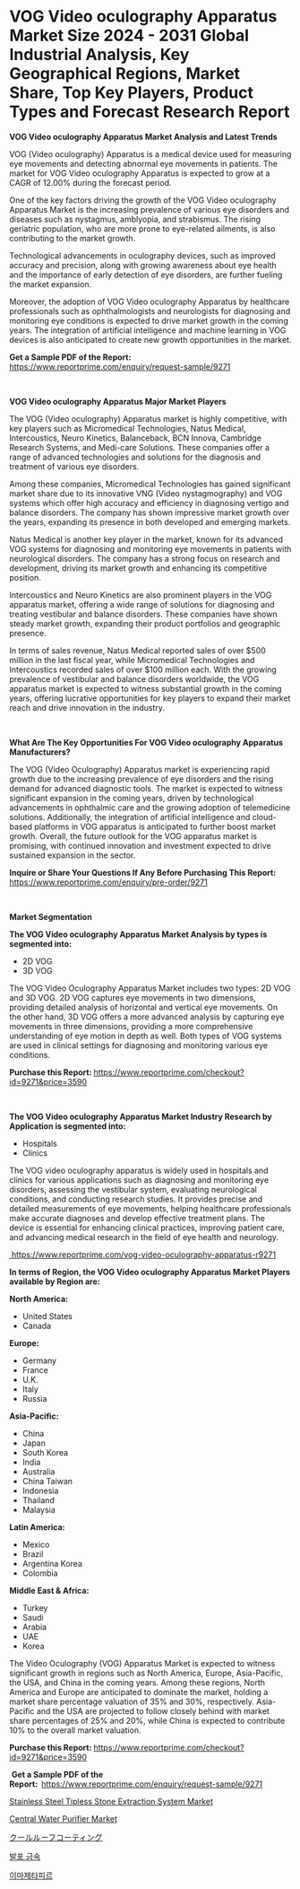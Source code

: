 <p><h1>VOG Video oculography Apparatus Market Size 2024 - 2031 Global Industrial Analysis, Key Geographical Regions, Market Share, Top Key Players, Product Types and Forecast Research Report</h1></p><p><strong>VOG Video oculography Apparatus Market Analysis and Latest Trends</strong></p>
<p><p>VOG (Video oculography) Apparatus is a medical device used for measuring eye movements and detecting abnormal eye movements in patients. The market for VOG Video oculography Apparatus is expected to grow at a CAGR of 12.00% during the forecast period. </p><p>One of the key factors driving the growth of the VOG Video oculography Apparatus Market is the increasing prevalence of various eye disorders and diseases such as nystagmus, amblyopia, and strabismus. The rising geriatric population, who are more prone to eye-related ailments, is also contributing to the market growth. </p><p>Technological advancements in oculography devices, such as improved accuracy and precision, along with growing awareness about eye health and the importance of early detection of eye disorders, are further fueling the market expansion.</p><p>Moreover, the adoption of VOG Video oculography Apparatus by healthcare professionals such as ophthalmologists and neurologists for diagnosing and monitoring eye conditions is expected to drive market growth in the coming years. The integration of artificial intelligence and machine learning in VOG devices is also anticipated to create new growth opportunities in the market.</p></p>
<p><strong>Get a Sample PDF of the Report:&nbsp;</strong> <a href="https://www.reportprime.com/enquiry/request-sample/9271">https://www.reportprime.com/enquiry/request-sample/9271</a></p>
<p>&nbsp;</p>
<p><strong>VOG Video oculography Apparatus Major Market Players</strong></p>
<p><p>The VOG (Video oculography) Apparatus market is highly competitive, with key players such as Micromedical Technologies, Natus Medical, Intercoustics, Neuro Kinetics, Balanceback, BCN Innova, Cambridge Research Systems, and Medi-care Solutions. These companies offer a range of advanced technologies and solutions for the diagnosis and treatment of various eye disorders.</p><p>Among these companies, Micromedical Technologies has gained significant market share due to its innovative VNG (Video nystagmography) and VOG systems which offer high accuracy and efficiency in diagnosing vertigo and balance disorders. The company has shown impressive market growth over the years, expanding its presence in both developed and emerging markets.</p><p>Natus Medical is another key player in the market, known for its advanced VOG systems for diagnosing and monitoring eye movements in patients with neurological disorders. The company has a strong focus on research and development, driving its market growth and enhancing its competitive position.</p><p>Intercoustics and Neuro Kinetics are also prominent players in the VOG apparatus market, offering a wide range of solutions for diagnosing and treating vestibular and balance disorders. These companies have shown steady market growth, expanding their product portfolios and geographic presence.</p><p>In terms of sales revenue, Natus Medical reported sales of over $500 million in the last fiscal year, while Micromedical Technologies and Intercoustics recorded sales of over $100 million each. With the growing prevalence of vestibular and balance disorders worldwide, the VOG apparatus market is expected to witness substantial growth in the coming years, offering lucrative opportunities for key players to expand their market reach and drive innovation in the industry.</p></p>
<p>&nbsp;</p>
<p><strong>What Are The Key Opportunities For VOG Video oculography Apparatus Manufacturers?</strong></p>
<p><p>The VOG (Video Oculography) Apparatus market is experiencing rapid growth due to the increasing prevalence of eye disorders and the rising demand for advanced diagnostic tools. The market is expected to witness significant expansion in the coming years, driven by technological advancements in ophthalmic care and the growing adoption of telemedicine solutions. Additionally, the integration of artificial intelligence and cloud-based platforms in VOG apparatus is anticipated to further boost market growth. Overall, the future outlook for the VOG apparatus market is promising, with continued innovation and investment expected to drive sustained expansion in the sector.</p></p>
<p><strong>Inquire or Share Your Questions If Any Before Purchasing This Report:</strong> <a href="https://www.reportprime.com/enquiry/pre-order/9271">https://www.reportprime.com/enquiry/pre-order/9271</a></p>
<p>&nbsp;</p>
<p><strong>Market Segmentation</strong></p>
<p><strong>The VOG Video oculography Apparatus Market Analysis by types is segmented into:</strong></p>
<p><ul><li>2D VOG</li><li>3D VOG</li></ul></p>
<p><p>The VOG Video Oculography Apparatus Market includes two types: 2D VOG and 3D VOG. 2D VOG captures eye movements in two dimensions, providing detailed analysis of horizontal and vertical eye movements. On the other hand, 3D VOG offers a more advanced analysis by capturing eye movements in three dimensions, providing a more comprehensive understanding of eye motion in depth as well. Both types of VOG systems are used in clinical settings for diagnosing and monitoring various eye conditions.</p></p>
<p><strong>Purchase this Report:&nbsp;</strong><a href="https://www.reportprime.com/checkout?id=9271&price=3590">https://www.reportprime.com/checkout?id=9271&price=3590</a></p>
<p>&nbsp;</p>
<p><strong>The VOG Video oculography Apparatus Market Industry Research by Application is segmented into:</strong></p>
<p><ul><li>Hospitals</li><li>Clinics</li></ul></p>
<p><p>The VOG video oculography apparatus is widely used in hospitals and clinics for various applications such as diagnosing and monitoring eye disorders, assessing the vestibular system, evaluating neurological conditions, and conducting research studies. It provides precise and detailed measurements of eye movements, helping healthcare professionals make accurate diagnoses and develop effective treatment plans. The device is essential for enhancing clinical practices, improving patient care, and advancing medical research in the field of eye health and neurology.</p></p>
<p><a href="https://www.reportprime.com/vog-video-oculography-apparatus-r9271">&nbsp;https://www.reportprime.com/vog-video-oculography-apparatus-r9271</a></p>
<p><strong>In terms of Region, the VOG Video oculography Apparatus Market Players available by Region are:</strong></p>
<p>
    <p> <strong> North America: </strong>
        <ul>
            <li>United States</li>
            <li>Canada</li>
        </ul>
        </p> 
    <p> <strong> Europe: </strong>
        <ul>
            <li>Germany</li>
            <li>France</li>
            <li>U.K.</li>
            <li>Italy</li>
            <li>Russia</li>
        </ul>
        </p> 
    <p> <strong> Asia-Pacific: </strong>
        <ul>
            <li>China</li>
            <li>Japan</li>
            <li>South Korea</li>
            <li>India</li>
            <li>Australia</li>
            <li>China Taiwan</li>
            <li>Indonesia</li>
            <li>Thailand</li>
            <li>Malaysia</li>
        </ul>
        </p> 
    <p> <strong> Latin America: </strong>
        <ul>
            <li>Mexico</li>
            <li>Brazil</li>
            <li>Argentina Korea</li>
            <li>Colombia</li>
        </ul>
        </p> 
    <p> <strong> Middle East & Africa: </strong>
        <ul>
            <li>Turkey</li>
            <li>Saudi</li>
            <li>Arabia</li>
            <li>UAE</li>
            <li>Korea</li>
        </ul>
    </p>
    </p>
<p><p>The Video Oculography (VOG) Apparatus Market is expected to witness significant growth in regions such as North America, Europe, Asia-Pacific, the USA, and China in the coming years. Among these regions, North America and Europe are anticipated to dominate the market, holding a market share percentage valuation of 35% and 30%, respectively. Asia-Pacific and the USA are projected to follow closely behind with market share percentages of 25% and 20%, while China is expected to contribute 10% to the overall market valuation.</p></p>
<p><strong>Purchase this Report: </strong><a href="https://www.reportprime.com/checkout?id=9271&price=3590">https://www.reportprime.com/checkout?id=9271&price=3590</a></p>
<p>&nbsp;<strong>Get a Sample PDF of the Report:&nbsp;&nbsp;</strong><a href="https://www.reportprime.com/enquiry/request-sample/9271">https://www.reportprime.com/enquiry/request-sample/9271</a></p>
<p><strong></strong></p>
<p><p><a href="https://github.com/Sherrillcrooksxa8i18ucf2m/Market-Research-Report-List-2/blob/main/stainless-steel-tipless-stone-extraction-system-market.md">Stainless Steel Tipless Stone Extraction System Market</a></p><p><a href="https://issuu.com/reportprime-2/docs/central-water-purifier-market-size-2030.pptx">Central Water Purifier Market</a></p><p><a href="https://github.com/JacksonWiza1924/Market-Research-Report-List-1/blob/main/181559078249.md">クールルーフコーティング</a></p><p><a href="https://github.com/fredrickeglers/Market-Research-Report-List-2/blob/main/580846973715.md">발포 금속</a></p><p><a href="https://github.com/RichardLueilwitz787/Market-Research-Report-List-1/blob/main/595131073716.md">이마제타피르</a></p></p>
